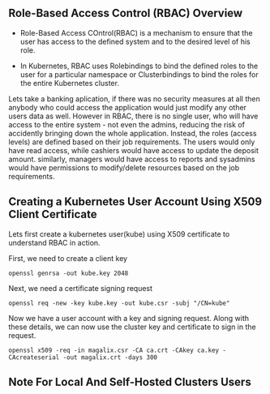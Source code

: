 ## Role-Based Access Control (RBAC) Overview

- Role-Based Access COntrol(RBAC) is a mechanism to ensure that the user has access to the defined system and to the desired level of his role.

- In Kubernetes, RBAC uses Rolebindings to bind the defined roles to the user for a particular namespace or Clusterbindings to bind the roles for the entire Kubernetes cluster.

Lets take a banking aplication, if there was no security measures at all then anybody who could access the application would just modify any other users data as well.
However in RBAC, there is no single user, who will have access to the entire system - not even the admins, reducing the risk of accidently bringing down the whole application. 
Instead, the roles (access levels) are defined based on their job requirements. The users would only have read access, while cashiers would have access to update the deposit amount.
similarly, managers would have access to reports and sysadmins would have permissions to modify/delete resources based on the job requirements.

## Creating a Kubernetes User Account Using X509 Client Certificate

Lets first create a kubernetes user(kube) using X509 certificate to understand RBAC in action.

First, we need to create a client key
```
openssl genrsa -out kube.key 2048
```

Next, we need a certificate signing request
```
openssl req -new -key kube.key -out kube.csr -subj "/CN=kube"
```

Now we have a user account with a key and signing request. Along with these details, we can now use the cluster key and certificate to sign in the request.
```
openssl x509 -req -in magalix.csr -CA ca.crt -CAkey ca.key -CAcreateserial -out magalix.crt -days 300
```

## Note For Local And Self-Hosted Clusters Users
